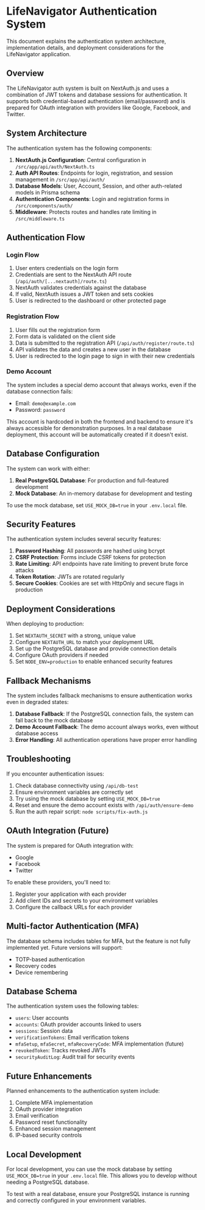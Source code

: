 # LifeNavigator Authentication System

This document explains the authentication system architecture, implementation details, and deployment considerations for the LifeNavigator application.

## Overview

The LifeNavigator auth system is built on NextAuth.js and uses a combination of JWT tokens and database sessions for authentication. It supports both credential-based authentication (email/password) and is prepared for OAuth integration with providers like Google, Facebook, and Twitter.

## System Architecture

The authentication system has the following components:

1. **NextAuth.js Configuration**: Central configuration in `/src/app/api/auth/NextAuth.ts`
2. **Auth API Routes**: Endpoints for login, registration, and session management in `/src/app/api/auth/`
3. **Database Models**: User, Account, Session, and other auth-related models in Prisma schema
4. **Authentication Components**: Login and registration forms in `/src/components/auth/`
5. **Middleware**: Protects routes and handles rate limiting in `/src/middleware.ts`

## Authentication Flow

### Login Flow

1. User enters credentials on the login form
2. Credentials are sent to the NextAuth API route (`/api/auth/[...nextauth]/route.ts`)
3. NextAuth validates credentials against the database
4. If valid, NextAuth issues a JWT token and sets cookies
5. User is redirected to the dashboard or other protected page

### Registration Flow

1. User fills out the registration form
2. Form data is validated on the client side
3. Data is submitted to the registration API (`/api/auth/register/route.ts`)
4. API validates the data and creates a new user in the database
5. User is redirected to the login page to sign in with their new credentials

### Demo Account

The system includes a special demo account that always works, even if the database connection fails:

- Email: `demo@example.com`
- Password: `password`

This account is hardcoded in both the frontend and backend to ensure it's always accessible for demonstration purposes. In a real database deployment, this account will be automatically created if it doesn't exist.

## Database Configuration

The system can work with either:

1. **Real PostgreSQL Database**: For production and full-featured development
2. **Mock Database**: An in-memory database for development and testing

To use the mock database, set `USE_MOCK_DB=true` in your `.env.local` file.

## Security Features

The authentication system includes several security features:

1. **Password Hashing**: All passwords are hashed using bcrypt
2. **CSRF Protection**: Forms include CSRF tokens for protection
3. **Rate Limiting**: API endpoints have rate limiting to prevent brute force attacks
4. **Token Rotation**: JWTs are rotated regularly
5. **Secure Cookies**: Cookies are set with HttpOnly and secure flags in production

## Deployment Considerations

When deploying to production:

1. Set `NEXTAUTH_SECRET` with a strong, unique value
2. Configure `NEXTAUTH_URL` to match your deployment URL
3. Set up the PostgreSQL database and provide connection details
4. Configure OAuth providers if needed
5. Set `NODE_ENV=production` to enable enhanced security features

## Fallback Mechanisms

The system includes fallback mechanisms to ensure authentication works even in degraded states:

1. **Database Fallback**: If the PostgreSQL connection fails, the system can fall back to the mock database
2. **Demo Account Fallback**: The demo account always works, even without database access
3. **Error Handling**: All authentication operations have proper error handling

## Troubleshooting

If you encounter authentication issues:

1. Check database connectivity using `/api/db-test`
2. Ensure environment variables are correctly set
3. Try using the mock database by setting `USE_MOCK_DB=true`
4. Reset and ensure the demo account exists with `/api/auth/ensure-demo`
5. Run the auth repair script: `node scripts/fix-auth.js`

## OAuth Integration (Future)

The system is prepared for OAuth integration with:

- Google
- Facebook
- Twitter

To enable these providers, you'll need to:

1. Register your application with each provider
2. Add client IDs and secrets to your environment variables
3. Configure the callback URLs for each provider

## Multi-factor Authentication (MFA)

The database schema includes tables for MFA, but the feature is not fully implemented yet. Future versions will support:

- TOTP-based authentication
- Recovery codes
- Device remembering

## Database Schema

The authentication system uses the following tables:

- `users`: User accounts
- `accounts`: OAuth provider accounts linked to users
- `sessions`: Session data
- `verificationTokens`: Email verification tokens
- `mfaSetup`, `mfaSecret`, `mfaRecoveryCode`: MFA implementation (future)
- `revokedToken`: Tracks revoked JWTs
- `securityAuditLog`: Audit trail for security events

## Future Enhancements

Planned enhancements to the authentication system include:

1. Complete MFA implementation
2. OAuth provider integration
3. Email verification
4. Password reset functionality
5. Enhanced session management
6. IP-based security controls

## Local Development

For local development, you can use the mock database by setting `USE_MOCK_DB=true` in your `.env.local` file. This allows you to develop without needing a PostgreSQL database.

To test with a real database, ensure your PostgreSQL instance is running and correctly configured in your environment variables.